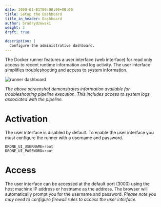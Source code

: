 ```yaml
---
date: 2000-01-01T00:00:00+00:00
title: Setup the Dashboard
title_in_header: Dashboard
author: bradrydzewski
weight: 2
draft: true

description: |
  Configure the administrative dashboard.
---
```


The Docker runner features a user interface (web interface) for read only access to recent runtime information and log activity. The user interface simplifies troubleshooting and access to system information.

![runner dashboard](../../../screenshots/runner_dashboard.png)

_The above screenshot demonstrates information available for troubleshooting pipeline execution. This includes access to system logs associated with the pipeline._

# Activation

The user interface is disabled by default. To enable the user interface you must configure the runner with a username and password.

```
DRONE_UI_USERNAME=root
DRONE_UI_PASSWORD=root
```

# Access

The user interface can be accessed at the default port (3000) using the host machine IP address or hostname as the address. The browser will automatically prompt you for the username and password. _Please note you may need to configure firewall rules to access the user interface._
